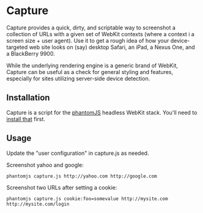 # Capture

Capture provides a quick, dirty, and scriptable way to screenshot a collection of URLs with a given set of WebKit contexts (where a context i a screen size + user agent). Use it to get a rough idea of how your device-targeted web site looks on (say) desktop Safari, an iPad, a Nexus One, and a BlackBerry 9900. 

While the underlying rendering engine is a generic brand of WebKit, Capture can be useful as a check for general styling and features, especially for sites utilizing server-side device detection.

## Installation

Capture is a script for the [phantomJS](http://www.phantomjs.org/) headless WebKit stack. You'll need to [install that](http://code.google.com/p/phantomjs/wiki/BuildInstructions) first.

## Usage

Update the "user configuration" in capture.js as needed.

Screenshot yahoo and google:

`phantomjs capture.js http://yahoo.com http://google.com`

Screenshot two URLs after setting a cookie:

`phantomjs capture.js cookie:foo=somevalue http://mysite.com http://mysite.com/login`
